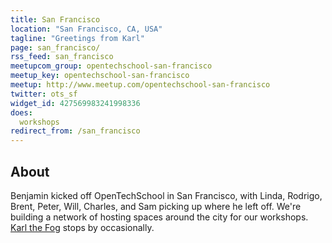 ```yaml
---
title: San Francisco
location: "San Francisco, CA, USA"
tagline: "Greetings from Karl"
page: san_francisco/
rss_feed: san_francisco
meetupcom_group: opentechschool-san-francisco
meetup_key: opentechschool-san-francisco
meetup: http://www.meetup.com/opentechschool-san-francisco
twitter: ots_sf
widget_id: 427569983241998336
does:
  workshops
redirect_from: /san_francisco
---
```


## About

Benjamin kicked off OpenTechSchool in San Francisco, with Linda, Rodrigo, Brent, Peter, Will, Charles, and Sam picking up where he left off. We're building a network of hosting spaces around the city for our workshops. [Karl the Fog](https://twitter.com/KarlTheFog) stops by occasionally.
